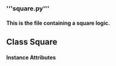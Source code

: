 ### '''square.py'''
#### This is the file containing a square logic.
## Class Square
#### Instance Attributes

